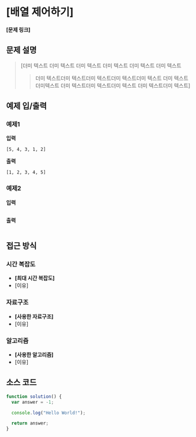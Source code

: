 # [배열 제어하기]

**[문제 링크]**

## 문제 설명

> [더미 텍스트 더미 텍스트 더미 텍스트 더미 텍스트 더미 텍스트 더미 텍스트
> > 더미 텍스트더미 텍스트더미 텍스트더미 텍스트더미 텍스트 더미 텍스트 더미텍스트 더미 텍스트더미 텍스트더미 텍스트 더미 텍스트더미 텍스트]

## 예제 입/출력

### 예제1

**입력**

```
[5, 4, 3, 1, 2]
```

**출력**

```
[1, 2, 3, 4, 5]
```

### 예제2

**입력**

```

```

**출력**

```

```

## 접근 방식

### 시간 복잡도

- **[최대 시간 복잡도]**
- [이유]

### 자료구조

- **[사용한 자료구조]**
- [이유]

### 알고리즘

- **[사용한 알고리즘]**
- [이유]

## 소스 코드

```javascript
function solution() {
  var answer = -1;

  console.log("Hello World!");

  return answer;
}
```
